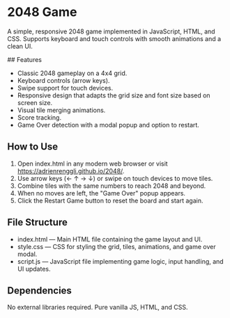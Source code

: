 # 2048 Game

A simple, responsive 2048 game implemented in JavaScript, HTML, and CSS. Supports keyboard and touch controls with smooth animations and a clean UI.

## Features

- Classic 2048 gameplay on a 4x4 grid.
- Keyboard controls (arrow keys).
- Swipe support for touch devices.
- Responsive design that adapts the grid size and font size based on screen size.
- Visual tile merging animations.
- Score tracking.
- Game Over detection with a modal popup and option to restart.

## How to Use

1. Open index.html in any modern web browser or visit https://adrienrenggli.github.io/2048/.
2. Use arrow keys (← ↑ → ↓) or swipe on touch devices to move tiles.
3. Combine tiles with the same numbers to reach 2048 and beyond.
4. When no moves are left, the "Game Over" popup appears.
5. Click the Restart Game button to reset the board and start again.

## File Structure

- index.html — Main HTML file containing the game layout and UI.
- style.css — CSS for styling the grid, tiles, animations, and game over modal.
- script.js — JavaScript file implementing game logic, input handling, and UI updates.

## Dependencies

No external libraries required. Pure vanilla JS, HTML, and CSS.